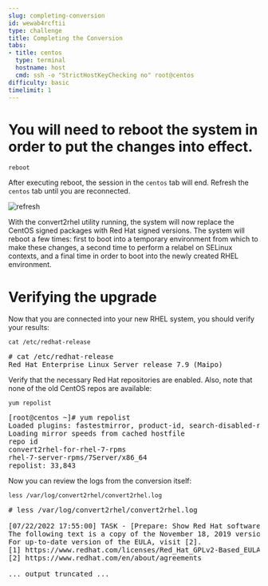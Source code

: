 ```yaml
---
slug: completing-conversion
id: wewab4rcftii
type: challenge
title: Completing the Conversion
tabs:
- title: centos
  type: terminal
  hostname: host
  cmd: ssh -o "StrictHostKeyChecking no" root@centos
difficulty: basic
timelimit: 1
---
```


You will need to reboot the system in order to put the changes into effect.
===========================================================================

```bash,run
reboot
```
After executing reboot, the session in the `centos` tab will end. Refresh the `centos` tab until you are reconnected.

![refresh](../assets/refreshbutton.png)

With the convert2rhel utility running, the system will now replace the CentOS signed packages with Red Hat signed versions. The system will reboot a few times: first to boot into a temporary environment from which to make these changes, a second time to perform a relabel on SELinux contexts, and a final time in order to boot into the newly created RHEL environment.

Verifying the upgrade
=====================

Now that you are connected into your new RHEL system, you should verify your results:

```bash,run
cat /etc/redhat-release
```

<pre class='file'>
# cat /etc/redhat-release
Red Hat Enterprise Linux Server release 7.9 (Maipo)
</pre>

Verify that the necessary Red Hat repositories are enabled. Also, note that none of the old CentOS repos are available:

```bash,run
yum repolist
```

<pre class='file'>
[root@centos ~]# yum repolist
Loaded plugins: fastestmirror, product-id, search-disabled-repos, subscription-manager
Loading mirror speeds from cached hostfile
repo id                                                            repo name                                                                  status
convert2rhel-for-rhel-7-rpms                                       Convert2RHEL for OS 7                                                          10
rhel-7-server-rpms/7Server/x86_64                                  Red Hat Enterprise Linux 7 Server (RPMs)                                   33,833
repolist: 33,843
</pre>

Now you can review the logs from the conversion itself:

```bash,run
less /var/log/convert2rhel/convert2rhel.log
```

<pre class='file'>
# less /var/log/convert2rhel/convert2rhel.log

[07/22/2022 17:55:00] TASK - [Prepare: Show Red Hat software EULA] ******************************
The following text is a copy of the November 18, 2019 version of Red Hat GPLv2-Based End User License Agreement (EULA) [1].
For up-to-date version of the EULA, visit [2].
[1] https://www.redhat.com/licenses/Red_Hat_GPLv2-Based_EULA_20191118.pdf
[2] https://www.redhat.com/en/about/agreements

... output truncated ...
</pre>
